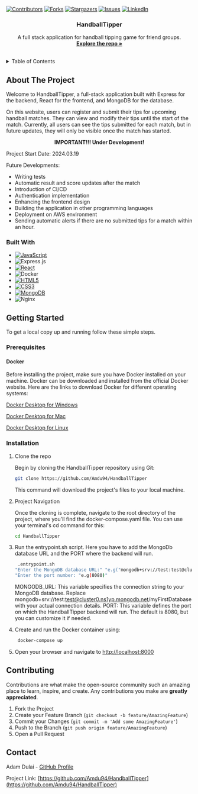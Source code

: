 <a name="readme-top"></a>

<!-- PROJECT SHIELDS -->
[![Contributors][contributors-shield]][contributors-url]
[![Forks][forks-shield]][forks-url]
[![Stargazers][stars-shield]][stars-url]
[![Issues][issues-shield]][issues-url]
[![LinkedIn][linkedin-shield]][linkedin-url]


<!-- PROJECT LOGO -->
<div align="center">
  <h3 align="center">HandballTipper</h3>

  <p align="center">
      A full stack application for handball tipping game for friend groups.
    <br />
    <a href="https://github.com/Amdu94/HandballTipper"><strong>Explore the repo »</strong></a>
    <br />
    <br />
  </p>
</div>



<!-- TABLE OF CONTENTS -->
<details>
  <summary>Table of Contents</summary>
  <ol>
    <li>
      <a href="#about-the-project">About The Project</a>
      <ul>
        <li><a href="#built-with">Built With</a></li>
      </ul>
    </li>
    <li>
      <a href="#getting-started">Getting Started</a>
      <ul>
        <li><a href="#prerequisites">Prerequisites</a></li>
        <li><a href="#installation">Installation</a></li>
      </ul>
    </li>
    <li><a href="#usage">Usage</a></li>
    <li><a href="#roadmap">Roadmap</a></li>
    <li><a href="#contributing">Contributing</a></li>
    <li><a href="#contact">Contact</a></li>
  </ol>
</details>



<!-- ABOUT THE PROJECT -->
## About The Project

Welcome to HandballTipper, a full-stack application built with Express for the backend, React for the frontend, and MongoDB for the database.

On this website, users can register and submit their tips for upcoming handball matches. They can view and modify their tips until the start of the match. Currently, all users can see the tips submitted for each match, but in future updates, they will only be visible once the match has started.

<div align="center">
  <p><strong>IMPORTANT!!! Under Development!</strong></p>
</div>

Project Start Date: 2024.03.19

Future Developments:
- Writing tests
- Automatic result and score updates after the match
- Introduction of CI/CD
- Authentication implementation
- Enhancing the frontend design
- Building the application in other programming languages
- Deployment on AWS environment
- Sending automatic alerts if there are no submitted tips for a match within an hour.

### Built With

* [![JavaScript][JavaScript-url]][JavaScript.com]
* ![Express.js](https://img.shields.io/badge/express.js-%23404d59.svg?style=for-the-badge&logo=express&logoColor=%2361DAFB)
* [![React][React.js]][React-url]
* ![Docker](https://img.shields.io/badge/docker-%230db7ed.svg?style=for-the-badge&logo=docker&logoColor=white)
* [![HTML5][HTML5-url]][HTML5.com]
* [![CSS3][CSS3-url]][CSS3.org]
* [![MongoDB][MongoDB-url]][MongoDB.com]
* ![Nginx](https://img.shields.io/badge/nginx-%23009639.svg?style=for-the-badge&logo=nginx&logoColor=white)



<!-- GETTING STARTED -->
## Getting Started

To get a local copy up and running follow these simple steps.

### Prerequisites

#### Docker

Before installing the project, make sure you have Docker installed on your machine.
Docker can be downloaded and installed from the official Docker website. Here are the links to download Docker for
different operating systems:

[Docker Desktop for Windows](https://docs.docker.com/desktop/install/windows-install/)

[Docker Desktop for Mac](https://docs.docker.com/desktop/install/mac-install/)

[Docker Desktop for Linux](https://docs.docker.com/desktop/install/linux-install/)

### Installation

1. Clone the repo

   Begin by cloning the HandballTipper repository using Git:

   ```sh
   git clone https://github.com/Amdu94/HandballTipper
   ```

   This command will download the project's files to your local machine.

2. Project Navigation

   Once the cloning is complete, navigate to the root directory of the project,
   where you'll find the docker-compose.yaml file.
   You can use your terminal's cd command for this:

   ```sh
   cd HandballTipper
   ```

3. Run the entrypoint.sh script. Here you have to add the MongoDb database URL and the PORT where the backend will run.

   ```sh
    .entrypoint.sh
   "Enter the MongoDB database URL:" "e.g("mongodb+srv://test:test@cluster0.ns1yp.mongodb.net/myFirstDatabase")"
   "Enter the port number: "e.g(8080)"
    ```
   MONGODB_URL: This variable specifies the connection string to your MongoDB database.
   Replace mongodb+srv://test:test@cluster0.ns1yp.mongodb.net/myFirstDatabase with your actual connection details.
   PORT: This variable defines the port on which the HandballTipper backend will run. 
   The default is 8080, but you can customize it if needed.

4. Create and run the Docker container using:

   ```sh
    docker-compose up
    ```

5. Open your browser and navigate to [http://localhost:8000](http://localhost:8000)

<!-- CONTRIBUTING -->
## Contributing

Contributions are what make the open-source community such an amazing place to learn, inspire, and create. Any contributions you make are **greatly appreciated**.

1. Fork the Project
2. Create your Feature Branch (`git checkout -b feature/AmazingFeature`)
3. Commit your Changes (`git commit -m 'Add some AmazingFeature'`)
4. Push to the Branch (`git push origin feature/AmazingFeature`)
5. Open a Pull Request

<!-- CONTACT -->
## Contact

Adam Dulai - [GitHub Profile](https://github.com/Amdu94)


Project Link: [https://github.com/Amdu94/HandballTipper](https://github.com/Amdu94/HandballTipper)


<!-- MARKDOWN LINKS & IMAGES -->
<!-- https://www.markdownguide.org/basic-syntax/#reference-style-links -->
[contributors-shield]: https://img.shields.io/github/contributors/Amdu94/Gofri-King.svg?style=for-the-badge
[contributors-url]: https://github.com/Amdu94/Gofri-King/graphs/contributors
[forks-shield]: https://img.shields.io/github/forks/Amdu94/Gofri-King.svg?style=for-the-badge
[forks-url]: https://github.com/Amdu94/Gofri-King/network/members
[stars-shield]: https://img.shields.io/github/stars/Amdu94/Gofri-King.svg?style=for-the-badge
[stars-url]: https://github.com/Amdu94/Gofri-King/stargazers
[issues-shield]: https://img.shields.io/github/issues/Amdu94/Gofri-King.svg?style=for-the-badge
[issues-url]: https://github.com/Amdu94/Gofri-King/issues
[linkedin-shield]: https://img.shields.io/badge/-LinkedIn-black.svg?style=for-the-badge&logo=linkedin&colorB=555
[linkedin-url]: https://www.linkedin.com/in/ádám-dulai
[JavaScript-url]: https://img.shields.io/badge/JavaScript-F7DF1E?style=for-the-badge&logo=javascript&logoColor=black
[JavaScript.com]: https://www.javascript.com/
[Express.js]: https://img.shields.io/badge/express.js-%23404d59.svg?style=for-the-badge&logo=express
[Express-url]: https://expressjs.com/
[React.js]: https://img.shields.io/badge/React-20232A?style=for-the-badge&logo=react&logoColor=61DAFB
[React-url]: https://reactjs.org/
[Docker]: https://img.shields.io/badge/docker-%230db7ed.svg?style=for-the-badge&logo=docker&logoColor=white
[Docker-url]: https://www.docker.com/
[HTML5-url]: https://img.shields.io/badge/HTML5-E34F26?style=for-the-badge&logo=html5&logoColor=white
[HTML5.com]: https://html.com/
[CSS3-url]: https://img.shields.io/badge/CSS3-1572B6?style=for-the-badge&logo=css3&logoColor=white
[CSS3.org]: https://www.w3.org/Style/CSS/
[MongoDB-url]: https://img.shields.io/badge/MongoDB-%234ea94b.svg?style=for-the-badge&logo=mongodb&logoColor=white
[MongoDB.com]: https://www.mongodb.com/
[Nginx]: https://img.shields.io/badge/nginx-%23009639.svg?style=for-the-badge&logo=nginx&logoColor=white
[Nginx-url]: https://www.nginx.com/

